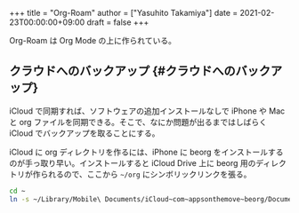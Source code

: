 +++
title = "Org-Roam"
author = ["Yasuhito Takamiya"]
date = 2021-02-23T00:00:00+09:00
draft = false
+++

Org-Roam は Org Mode の上に作られている。


## クラウドへのバックアップ {#クラウドへのバックアップ}

iCloud で同期すれば、ソフトウェアの追加インストールなしで iPhone や Mac と org ファイルを同期できる。そこで、なにか問題が出るまではしばらく iCloud でバックアップを取ることにする。

iCloud に org ディレクトリを作るには、iPhone に beorg をインストールするのが手っ取り早い。インストールすると iCloud Drive 上に beorg 用のディレクトリが作られるので、ここから `~/org` にシンボリックリンクを張る。

```sh
cd ~
ln -s ~/Library/Mobile\ Documents/iCloud~com~appsonthemove~beorg/Documents/org org
```
